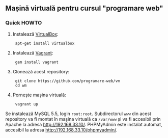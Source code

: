 ## Mașină virtuală pentru cursul "programare web"


### Quick HOWTO

1. Instalează [VirtualBox](https://www.virtualbox.org):

        apt-get install virtualbox

2. Instalează [Vagrant](http://www.vagrantup.com/):

        gem install vagrant

3. Clonează acest repository:

        git clone https://github.com/programare-web/vm
        cd wm

4. Pornește mașina virtuală:

        vagrant up


Se instalează MySQL 5.5, login `root:root`.  Subdirectorul `www` din
acest repository va fi montat în mașina virtuală
ca `/var/www` și va fi accesibil prin Apache la adresa
http://192.168.33.10/.  PHPMyAdmin este instalat automat, accesibil la
adresa http://192.168.33.10/phpmyadmin/.
